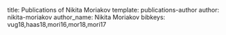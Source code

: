 title: Publications of Nikita Moriakov
template: publications-author
author: nikita-moriakov
author_name: Nikita Moriakov
bibkeys: vug18,haas18,mori16,mor18,mori17